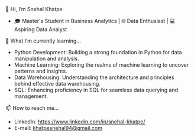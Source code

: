 👋 Hi, I’m Snehal Khatpe
- 🎓 Master's Student in Business Analytics | 🌐 Data Enthusiast | 💻 Aspiring Data Analyst
  
🌱 What I’m currently learning...
- Python Development: Building a strong foundation in Python for data manipulation and analysis.
- Machine Learning: Exploring the realms of machine learning to uncover patterns and insights.
- Data Warehousing: Understanding the architecture and principles behind effective data warehousing.
- SQL: Enhancing proficiency in SQL for seamless data querying and management.

📫 How to reach me...
-  LinkedIn: https://www.linkedin.com/in/snehal-khatpe/
-  E-mail: khatpesnehal94@gmail.com

<!---
Snehal-Khatpe/Snehal-Khatpe is a ✨ special ✨ repository because its `README.md` (this file) appears on your GitHub profile.
You can click the Preview link to take a look at your changes.
--->
